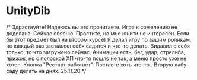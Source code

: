 # UnityDib
/*
Здраствуйте!
Надеюсь вы это прочитаете.
Игра к сожелению не доделана. Сейчас обясню.
Простите, но мне юнити не интересен. Если бы этот предмет был на втором курсе)
Я делал игру по вашим роликам, но каждый раз заставлял себя садится и что-то делать.
Видавил с себя только, то что загружено сейчас.
Анимации есть, бег, удар, стрельба, прижок, но с полоской ХП что-то пошло не так, а меню просто уже не хотел.
Кнопка "Рестарт работает".
Поставте хоть что-то..
Вторую лабу саду делать на днях.
25.11.20
*/
